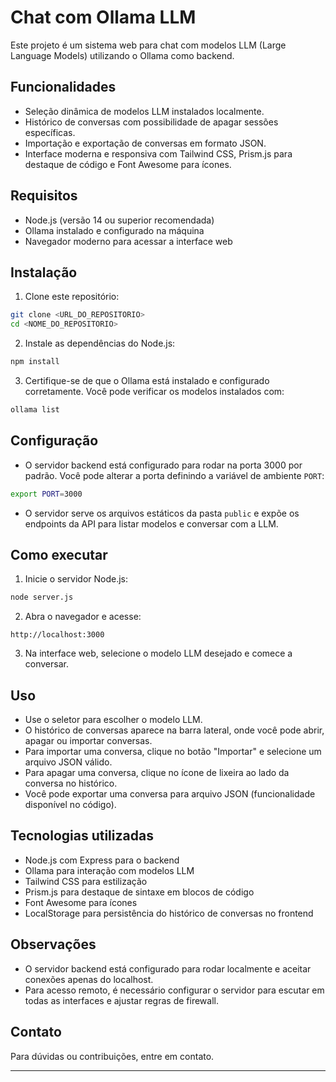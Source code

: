 # Chat com Ollama LLM

Este projeto é um sistema web para chat com modelos LLM (Large Language Models) utilizando o Ollama como backend.

## Funcionalidades

- Seleção dinâmica de modelos LLM instalados localmente.
- Histórico de conversas com possibilidade de apagar sessões específicas.
- Importação e exportação de conversas em formato JSON.
- Interface moderna e responsiva com Tailwind CSS, Prism.js para destaque de código e Font Awesome para ícones.

## Requisitos

- Node.js (versão 14 ou superior recomendada)
- Ollama instalado e configurado na máquina
- Navegador moderno para acessar a interface web

## Instalação

1. Clone este repositório:

```bash
git clone <URL_DO_REPOSITORIO>
cd <NOME_DO_REPOSITORIO>
```

2. Instale as dependências do Node.js:

```bash
npm install
```

3. Certifique-se de que o Ollama está instalado e configurado corretamente. Você pode verificar os modelos instalados com:

```bash
ollama list
```

## Configuração

- O servidor backend está configurado para rodar na porta 3000 por padrão. Você pode alterar a porta definindo a variável de ambiente `PORT`:

```bash
export PORT=3000
```

- O servidor serve os arquivos estáticos da pasta `public` e expõe os endpoints da API para listar modelos e conversar com a LLM.

## Como executar

1. Inicie o servidor Node.js:

```bash
node server.js
```

2. Abra o navegador e acesse:

```
http://localhost:3000
```

3. Na interface web, selecione o modelo LLM desejado e comece a conversar.

## Uso

- Use o seletor para escolher o modelo LLM.
- O histórico de conversas aparece na barra lateral, onde você pode abrir, apagar ou importar conversas.
- Para importar uma conversa, clique no botão "Importar" e selecione um arquivo JSON válido.
- Para apagar uma conversa, clique no ícone de lixeira ao lado da conversa no histórico.
- Você pode exportar uma conversa para arquivo JSON (funcionalidade disponível no código).

## Tecnologias utilizadas

- Node.js com Express para o backend
- Ollama para interação com modelos LLM
- Tailwind CSS para estilização
- Prism.js para destaque de sintaxe em blocos de código
- Font Awesome para ícones
- LocalStorage para persistência do histórico de conversas no frontend

## Observações

- O servidor backend está configurado para rodar localmente e aceitar conexões apenas do localhost.
- Para acesso remoto, é necessário configurar o servidor para escutar em todas as interfaces e ajustar regras de firewall.

## Contato

Para dúvidas ou contribuições, entre em contato.

---
